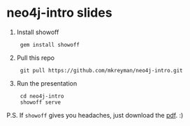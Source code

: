 # neo4j-intro slides

1. Install showoff

        gem install showoff

2. Pull this repo
 
        git pull https://github.com/mkreyman/neo4j-intro.git

3. Run the presentation

        cd neo4j-intro
        showoff serve


P.S. If `showoff` gives you headaches, just download the [pdf](https://github.com/mkreyman/neo4j-intro/blob/master/neo4j-intro.pdf). :)
